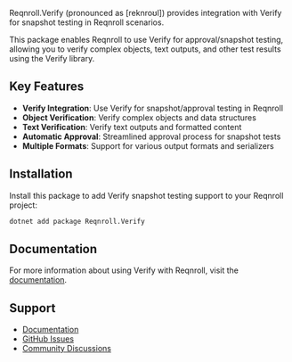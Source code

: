 ﻿Reqnroll.Verify (pronounced as [reknroʊl]) provides integration with Verify for snapshot testing in Reqnroll scenarios.

This package enables Reqnroll to use Verify for approval/snapshot testing, allowing you to verify complex objects, text outputs, and other test results using the Verify library.

## Key Features

- **Verify Integration**: Use Verify for snapshot/approval testing in Reqnroll
- **Object Verification**: Verify complex objects and data structures
- **Text Verification**: Verify text outputs and formatted content
- **Automatic Approval**: Streamlined approval process for snapshot tests
- **Multiple Formats**: Support for various output formats and serializers

## Installation

Install this package to add Verify snapshot testing support to your Reqnroll project:

```bash
dotnet add package Reqnroll.Verify
```

## Documentation

For more information about using Verify with Reqnroll, visit the [documentation](https://docs.reqnroll.net/).

## Support

- [Documentation](https://docs.reqnroll.net/)
- [GitHub Issues](https://github.com/reqnroll/Reqnroll/issues)
- [Community Discussions](https://github.com/reqnroll/Reqnroll/discussions)